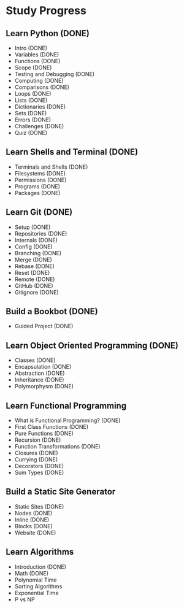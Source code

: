 # Study Progress

## Learn Python (DONE)

- Intro (DONE)
- Variables (DONE)
- Functions (DONE)
- Scope (DONE)
- Testing and Debugging (DONE)
- Computing (DONE)
- Comparisons (DONE)
- Loops (DONE)
- Lists (DONE)
- Dictionaries (DONE)
- Sets (DONE)
- Errors (DONE)
- Challenges (DONE)
- Quiz (DONE)

## Learn Shells and Terminal (DONE)

- Terminals and Shells (DONE)
- Filesystems (DONE)
- Permissions (DONE)
- Programs (DONE)
- Packages (DONE)

## Learn Git (DONE)

- Setup (DONE)
- Repositories (DONE)
- Internals (DONE)
- Config (DONE)
- Branching (DONE)
- Merge (DONE)
- Rebase (DONE)
- Reset (DONE)
- Remote (DONE)
- GitHub (DONE)
- Gitignore (DONE)

## Build a Bookbot (DONE)

- Guided Project (DONE)

## Learn Object Oriented Programming (DONE)

- Classes (DONE)
- Encapsulation (DONE)
- Abstraction (DONE)
- Inheritance (DONE)
- Polymorphysm (DONE)

## Learn Functional Programming

- What is Functional Programming? (DONE)
- First Class Functions (DONE)
- Pure Functions (DONE)
- Recursion (DONE)
- Function Transformations (DONE)
- Closures (DONE)
- Currying (DONE)
- Decorators (DONE)
- Sum Types (DONE)

## Build a Static Site Generator

- Static Sites (DONE)
- Nodes (DONE)
- Inline (DONE)
- Blocks (DONE)
- Website (DONE)

## Learn Algorithms

- Introduction (DONE)
- Math (DONE)
- Polynomial Time
- Sorting Algorithms
- Exponential Time
- P vs NP




